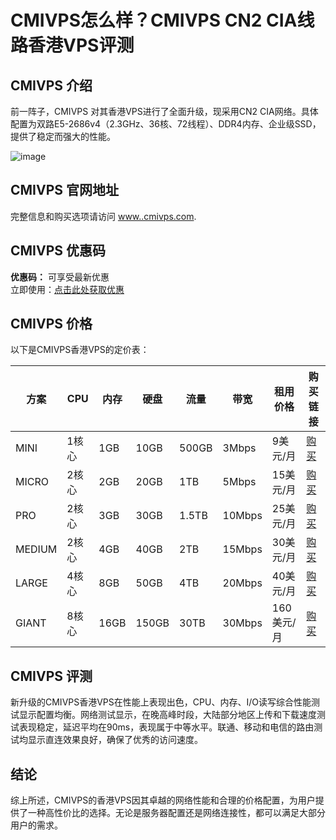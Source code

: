 # CMIVPS怎么样？CMIVPS CN2 CIA线路香港VPS评测

## CMIVPS 介绍
前一阵子，CMIVPS 对其香港VPS进行了全面升级，现采用CN2 CIA网络。具体配置为双路E5-2686v4（2.3GHz、36核、72线程）、DDR4内存、企业级SSD，提供了稳定而强大的性能。

![image](https://github.com/xjqvfdr/CMIVPS/assets/157461817/305dab6b-cf9d-473a-a5e5-7d69b65b2807)

## CMIVPS 官网地址
完整信息和购买选项请访问 [www..cmivps.com](https://my.cmivps.com/aff.php?aff=514).

## CMIVPS 优惠码
**优惠码：** 可享受最新优惠  
立即使用：[点击此处获取优惠](https://my.cmivps.com/aff.php?aff=514)

## CMIVPS 价格
以下是CMIVPS香港VPS的定价表：

| 方案   | CPU   | 内存 | 硬盘 | 流量  | 带宽  | 租用价格     | 购买链接                           |
| ------ | ----- | ---- | ---- | ----- | ----- | ------------ | ---------------------------------- |
| MINI   | 1核心 | 1GB  | 10GB | 500GB | 3Mbps | 9美元/月     | [购买](https://my.cmivps.com/aff.php?aff=506&pid=79) |
| MICRO  | 2核心 | 2GB  | 20GB | 1TB   | 5Mbps | 15美元/月    | [购买](https://my.cmivps.com/aff.php?aff=506&pid=80) |
| PRO    | 2核心 | 3GB  | 30GB | 1.5TB | 10Mbps| 25美元/月    | [购买](https://my.cmivps.com/aff.php?aff=506&pid=86) |
| MEDIUM | 2核心 | 4GB  | 40GB | 2TB   | 15Mbps| 30美元/月    | [购买](https://my.cmivps.com/aff.php?aff=506&pid=81) |
| LARGE  | 4核心 | 8GB  | 50GB | 4TB   | 20Mbps| 40美元/月    | [购买](https://my.cmivps.com/aff.php?aff=506&pid=82) |
| GIANT  | 8核心 | 16GB | 150GB| 30TB  | 30Mbps| 160美元/月   | [购买](https://my.cmivps.com/aff.php?aff=506&pid=83) |

## CMIVPS 评测
新升级的CMIVPS香港VPS在性能上表现出色，CPU、内存、I/O读写综合性能测试显示配置均衡。网络测试显示，在晚高峰时段，大陆部分地区上传和下载速度测试表现稳定，延迟平均在90ms，表现属于中等水平。联通、移动和电信的路由测试均显示直连效果良好，确保了优秀的访问速度。

## 结论
综上所述，CMIVPS的香港VPS因其卓越的网络性能和合理的价格配置，为用户提供了一种高性价比的选择。无论是服务器配置还是网络连接性，都可以满足大部分用户的需求。


